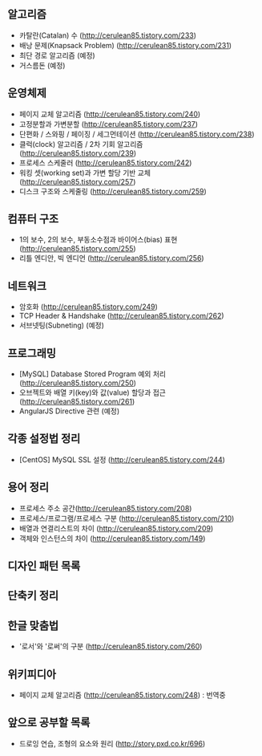 **알고리즘**
-
- 카탈란(Catalan) 수 (http://cerulean85.tistory.com/233)
- 배낭 문제(Knapsack Problem) (http://cerulean85.tistory.com/231)
- 최단 경로 알고리즘 (예정)
- 거스름돈 (예정)

**운영체제**
-
- 페이지 교체 알고리즘 (http://cerulean85.tistory.com/240)
- 고정분할과 가변분할 (http://cerulean85.tistory.com/237)
- 단편화 / 스와핑 / 페이징 / 세그먼테이션 (http://cerulean85.tistory.com/238)
- 클럭(clock) 알고리즘 / 2차 기회 알고리즘 (http://cerulean85.tistory.com/239)
- 프로세스 스케줄러 (http://cerulean85.tistory.com/242)
- 워킹 셋(working set)과 가변 할당 기반 교체  (http://cerulean85.tistory.com/257)
- 디스크 구조와 스케줄링 (http://cerulean85.tistory.com/259)

**컴퓨터 구조**
-
- 1의 보수, 2의 보수, 부동소수점과 바이어스(bias) 표현 (http://cerulean85.tistory.com/255)
- 리틀 엔디안, 빅 엔디언 (http://cerulean85.tistory.com/256)

**네트워크**
- 
- 암호화 (http://cerulean85.tistory.com/249)
- TCP Header & Handshake (http://cerulean85.tistory.com/262)
- 서브넷팅(Subneting) (예정)

**프로그래밍**
-
- [MySQL] Database Stored Program 예외 처리 (http://cerulean85.tistory.com/250)
- 오브젝트와 배열 키(key)와 값(value) 할당과 접근 (http://cerulean85.tistory.com/261)
- AngularJS Directive 관련 (예정)

**각종 설정법 정리**
-
- [CentOS] MySQL SSL 설정 (http://cerulean85.tistory.com/244)

**용어 정리**
-
- 프로세스 주소 공간(http://cerulean85.tistory.com/208)
- 프로세스/프로그램/프로세스 구분 (http://cerulean85.tistory.com/210)
- 배열과 연결리스트의 차이 (http://cerulean85.tistory.com/209)
- 객체와 인스턴스의 차이 (http://cerulean85.tistory.com/149)

**디자인 패턴 목록**
-

**단축키 정리**
-

**한글 맞춤법**
- 
- '로서'와 '로써'의 구분 (http://cerulean85.tistory.com/260)

**위키피디아**
-
- 페이지 교체 알고리즘 (http://cerulean85.tistory.com/248) : 번역중

**앞으로 공부할 목록**
-
- 드로잉 연습, 조형의 요소와 원리 (http://story.pxd.co.kr/696)
